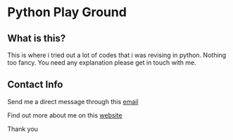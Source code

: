 # Python Play Ground
## What is this?
This is where i tried out a lot of codes that i was revising in python. Nothing too fancy. You need any explanation please get in touch with me.

## Contact Info

Send me a direct message through this [email](mailto:hi@josephopio.com)

Find out more about me on this [website](https://www.josephopio.com)

Thank you